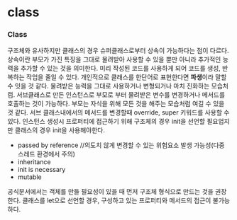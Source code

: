 # class

### Class

구조체와 유사하지만 클래스의 경우 슈퍼클래스로부터 상속이 가능하다는 점이 다르다. 상속이란 부모가 가진 특징을 그대로 물려받아 사용할 수 있을 뿐만 아니라 추가적인 능력을 추가할 수 있는 것을 의미한다. 미리 작성된 코드를 사용하게 되어 코드를 생성, 반복하는 작업을 줄일 수 있다. 개인적으로 클래스를 한단어로 표현한다면 **파생**이라 말할 수 잇을 것 같다. 물려받은 능력을 그대로 사용하거나 변형되거나 마치 진화하는 모습처럼. 서브클래스로 만든 인스턴스로 부모로 부터 물려받은 변수를 변경하거나 메서드를 호출하는 것이 가능하다. 부모는 자식을 위해 모든 것을 해주는 모습처럼 여길 수 있을 것 같다. 서브 클래스내에서의 메서드를 변경할때 override, super 키워드를 사용할 수 있다. 인스턴스 생성시 프로퍼티에 접근하기 위해 구조체의 경우 init을 선언할 필요업지만 클래스의 경우 init을 사용해야한다.

* passed by reference //의도치 않게 변경할 수 있는 위험요소 발생 가능성(다중 스레드 환경에서 주의)
* inheritance
* init is necessary
* mutable

공식문서에서는 객체를 만들 필요성이 있을 때 먼저 구조체 형식으로 만드는 것을 권장한다. 클래스를 let으로 선언할 경우, 구성하고 있는 프로퍼티와 메서드의 접근이 불가능하다.

